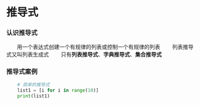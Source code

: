 # 推导式
### 认识推导式
&emsp;&emsp;用一个表达式创建一个有规律的列表或控制一个有规律的列表
&emsp;&emsp;列表推导式又叫列表生成式
&emsp;&emsp;只有**列表推导式**、**字典推导式**、**集合推导式**

### 推导式案例

```python
    # 简单的推导式 
    list1 = [i for i in range(10)]
    print(list1)


```


 


